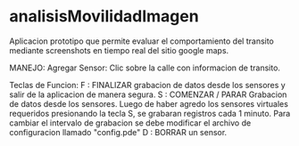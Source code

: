 # analisisMovilidadImagen
Aplicacion prototipo que permite evaluar el comportamiento del transito mediante screenshots en tiempo real del sitio google maps.

MANEJO:
Agregar Sensor: Clic sobre la calle con informacion de transito.

Teclas de Funcion:
F : FINALIZAR grabacion de datos desde los sensores y salir de la aplicacion de manera segura.
S : COMENZAR / PARAR Grabacion de datos desde los sensores. Luego de haber agredo los sensores virtuales requeridos presionando la tecla S, se grabaran registros cada 1 minuto. 
	Para cambiar el intervalo de grabacion se debe modificar el archivo de configuracion llamado "config.pde"
D : BORRAR un sensor.   